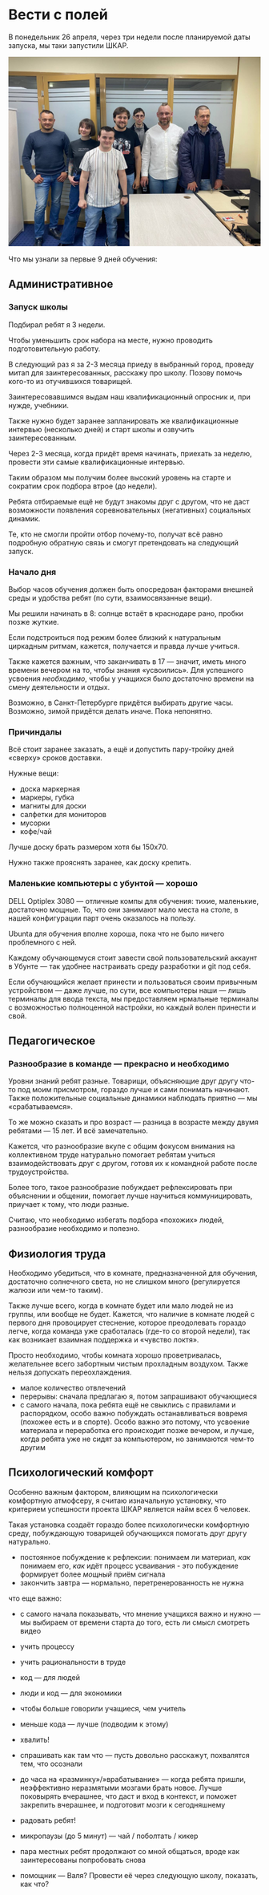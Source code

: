 # Вести с полей

В понедельник 26 апреля, через три недели после планируемой даты запуска, мы таки запустили ШКАР.

![Апрельская группа](April-start.jpg)

Что мы узнали за первые 9 дней обучения:

## Административное

### Запуск школы

Подбирал ребят я 3 недели.

Чтобы уменьшить срок набора на месте, нужно проводить подготовительную работу.

В следующий раз я за 2-3 месяца приеду в выбранный город, проведу митап для заинтересованных, расскажу про школу. Позову помочь кого-то из отучившихся товарищей.

Заинтересовавшимся выдам наш квалификационный опросник и, при нужде, учебники.

Также нужно будет заранее запланировать же квалификационные интервью (несколько дней) и старт школы и озвучить заинтересованным.

Через 2-3 месяца, когда придёт время начинать, приехать за неделю, провести эти самые квалификационные интервью.

Таким образом мы получим более высокий уровень на старте и сократим срок подбора втрое (до недели).

Ребята отбираемые ещё не будут знакомы друг с другом, что не даст возможности появления соревновательных (негативных) социальных динамик.

Те, кто не смогли пройти отбор почему-то, получат всё равно подробную обратную связь и смогут претендовать на следующий запуск.

### Начало дня

Выбор часов обучения должен быть опосредован факторами внешней среды и удобства ребят (по сути, взаимосвязанные вещи).

Мы решили начинать в 8: солнце встаёт в краснодаре рано, пробки позже жуткие.

Если подстроиться под режим более близкий к натуральным циркадным ритмам, кажется, получается и правда лучше учиться.

Также кажется важным, что заканчивать в 17 — значит, иметь много времени вечером на то, чтобы знания «усвоились». Для успешного усвоения _необходимо_, чтобы у учащихся было достаточно времени на смену деятельности и отдых.

Возможно, в Санкт-Петербурге придётся выбирать другие часы. Возможно, зимой придётся делать иначе. Пока непонятно.

### Причиндалы

Всё стоит заранее заказать, а ещё и допустить пару-тройку дней «сверху» сроков доставки.

Нужные вещи:
- доска маркерная
- маркеры, губка
- магниты для доски
- салфетки для мониторов
- мусорки
- кофе/чай

Лучше доску брать размером хотя бы 150х70.

Нужно также прояснять заранее, как доску крепить.

### Маленькие компьютеры с убунтой — хорошо

DELL Optiplex 3080 — отличные компы для обучения: тихие, маленькие, достаточно мощные. То, что они занимают мало места на столе, в нашей конфигурации парт очень оказалось на пользу.

Ubunta для обучения вполне хороша, пока что не было ничего проблемного с ней.

Каждому обучающемуся стоит завести свой пользовательский аккаунт в Убунте — так удобнее настраивать среду разработки и git под себя.

Если обучающийся желает принести и пользоваться своим привычным устройством — даже лучше, по сути, все компьютеры наши — лишь терминалы для ввода текста, мы предоставляем нрмальные терминалы с возможностью полноценной настройки, но каждый волен принести и свой.

## Педагогическое

### Разнообразие в команде — прекрасно и необходимо

Уровни знаний ребят разные. Товарищи, объясняющие друг другу что-то под моим присмотром, гораздо лучше и сами понимать начинают. Также положительные социальные динамики наблюдать приятно — мы «срабатываемся».

То же можно сказать и про возраст — разница в возрасте между двумя ребятами — 15 лет. И всё замечательно.

Кажется, что разнообразие вкупе с общим фокусом внимания на коллективном труде натурально помогает ребятам учиться взаимодействовать друг с другом, готовя их к командной работе после трудоустройства.

Более того, такое разнообразие побуждает рефлексировать при объяснении и общении, помогает лучше научиться коммуницировать, приучает к тому, что люди разные.

Считаю, что необходимо избегать подбора «похожих» людей, разнообразие необходимо и полезно.

## Физиология труда

Необходимо убедиться, что в комнате, предназначенной для обучения, достаточно солнечного света, но не слишком много (регулируется жалюзи или чем-то таким).

Также лучше всего, когда в комнате будет или мало людей не из группы, или вообще не будет. Кажется, что наличие в комнате людей с первого дня провоцирует стеснение, которое преодолевать гораздо легче, когда команда уже сработалась (где-то со второй недели), так как возникает взаимная поддержка и «чувство локтя».

Просто необходимо, чтобы комната хорошо проветривалась, желательнее всего забортным чистым прохладным воздухом. Также нельзя допускать переохлаждения.

- малое количество отвлечений
- перерывы: сначала предлагаю я, потом запрашивают обучающиеся
- с самого начала, пока ребята ещё не свыклись с правилами и распорядком, особо важно побуждать останавливаться вовремя (похожее есть и в спорте). Особо важно это потому, что усвоение материала и переработка его происходит позже вечером, и лучше, когда ребята уже не сидят за компьютером, но занимаются чем-то другим

## Психологический комфорт

Особенно важным фактором, влияющим на психологически комфортную атмофсеру, я считаю изначальную установку, что критерием успешности проекта ШКАР является найм всех 6 человек.

Такая установка создаёт гораздо более психологически комфортную среду, побуждающую товарищей обучающихся помогать друг другу натурально.

- постоянное побуждение к рефлексии: понимаем ли материал, _как_ понимаем его, _как_ идёт процесс усваивания - это побуждение формирует более _мощный_ приём сигнала
- закончить завтра — нормально, перетренерованность не нужна

что еще важно:
- с самого начала показывать, что мнение учащихся важно и нужно — мы выбираем от времени старта до того, есть ли смысл смотреть видео
- учить процессу
- учить рациональности в труде
- код — для людей
- люди и код — для экономики
- чтобы больше говорили учащиеся, чем учитель
- меньше кода — лучше (подводим к этому)
- хвалить!
- спрашивать как там что — пусть довольно расскажут, похвалятся тем, что осознали
- до часа на «разминку»/»врабатывание» — когда ребята пришли, неэффективно неразмятыми мозгами брать новое. Лучше поковырять вчерашнее, что даст и вход в контекст, и поможет закрепить вчерашнее, и подготовит мозги к сегодняшнему
- радовать ребят!
- микропаузы (до 5 минут) — чай / поболтать / кикер

- пара местных ребят продолжают со мной общаться, вроде как заинтересованы попробовать снова

- помощник — Валя? Провести её через следующую школу, показать, как что?
